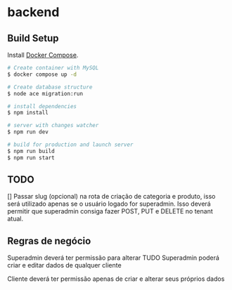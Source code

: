 # backend

## Build Setup

Install [Docker Compose](https://docs.docker.com/compose/install/).

```bash
# Create container with MySQL
$ docker compose up -d

# Create database structure
$ node ace migration:run

# install dependencies
$ npm install

# server with changes watcher
$ npm run dev

# build for production and launch server
$ npm run build
$ npm run start
```

## TODO
[] Passar slug (opcional) na rota de criação de categoria e produto, isso será utilizado apenas se o usuário logado for superadmin. Isso deverá permitir que superadmin consiga fazer POST, PUT e DELETE no tenant atual. 

## Regras de negócio

Superadmin deverá ter permissão para alterar TUDO
Superadmin poderá criar e editar dados de qualquer cliente

Cliente deverá ter permissão apenas de criar e alterar seus próprios dados

